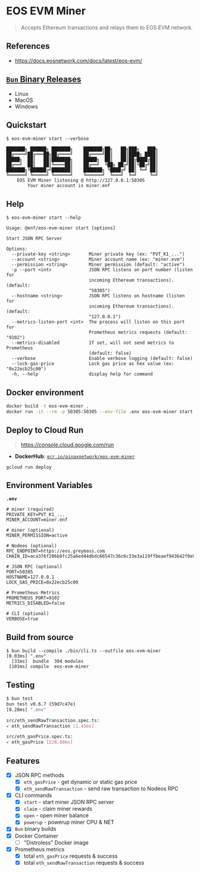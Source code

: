# EOS EVM Miner

> Accepts Ethereum transactions and relays them to EOS EVM network.

## References

- https://docs.eosnetwork.com/docs/latest/eos-evm/

## [`Bun` Binary Releases](https://github.com/pinax-network/eos-evm-miner/releases)

- Linux
- MacOS
- Windows

## Quickstart

```
$ eos-evm-miner start --verbose

███████╗ ██████╗ ███████╗    ███████╗██╗   ██╗███╗   ███╗
██╔════╝██╔═══██╗██╔════╝    ██╔════╝██║   ██║████╗ ████║
█████╗  ██║   ██║███████╗    █████╗  ██║   ██║██╔████╔██║
██╔══╝  ██║   ██║╚════██║    ██╔══╝  ╚██╗ ██╔╝██║╚██╔╝██║
███████╗╚██████╔╝███████║    ███████╗ ╚████╔╝ ██║ ╚═╝ ██║
╚══════╝ ╚═════╝ ╚══════╝    ╚══════╝  ╚═══╝  ╚═╝     ╚═╝
    EOS EVM Miner listening @ http://127.0.0.1:50305
        Your miner account is miner.enf
```

## Help

```
$ eos-evm-miner start --help

Usage: @enf/eos-evm-miner start [options]

Start JSON RPC Server

Options:
  --private-key <string>       Miner private key (ex: "PVT_K1_...")
  --account <string>           Miner account name (ex: "miner.evm")
  --permission <string>        Miner permission (default: "active")
  -p --port <int>              JSON RPC listens on port number (listen for
                               incoming Ethereum transactions). (default:
                               "50305")
  --hostname <string>          JSON RPC listens on hostname (listen for
                               incoming Ethereum transactions). (default:
                               "127.0.0.1")
  --metrics-listen-port <int>  The process will listen on this port for
                               Prometheus metrics requests (default: "9102")
  --metrics-disabled           If set, will not send metrics to Prometheus
                               (default: false)
  --verbose                    Enable verbose logging (default: false)
  --lock-gas-price             Lock gas price as hex value (ex: "0x22ecb25c00")
  -h, --help                   display help for command
```

## Docker environment

```bash
docker build -t eos-evm-miner .
docker run -it --rm -p 50305:50305 --env-file .env eos-evm-miner start
```

## Deploy to Cloud Run

> https://console.cloud.google.com/run

- **DockerHub**: [`gcr.io/pinaxnetwork/eos-evm-miner`](https://hub.docker.com/r/pinaxnetwork/eos-evm-miner)

```
gcloud run deploy
```

## Environment Variables

**`.env`**
```env
# miner (required)
PRIVATE_KEY=PVT_K1_...
MINER_ACCOUNT=miner.enf

# miner (optional)
MINER_PERMISSION=active

# Nodeos (optional)
RPC_ENDPOINT=https://eos.greymass.com
CHAIN_ID=aca376f206b8fc25a6ed44dbdc66547c36c6c33e3a119ffbeaef943642f0e906

# JSON RPC (optional)
PORT=50305
HOSTNAME=127.0.0.1
LOCK_GAS_PRICE=0x22ecb25c00

# Prometheus Metrics
PROMETHEUS_PORT=9102
METRICS_DISABLED=false

# CLI (optional)
VERBOSE=true
```

## Build from source

```
$ bun build --compile ./bin/cli.ts --outfile eos-evm-miner
[0.03ms] ".env"
  [31ms]  bundle  304 modules
 [101ms] compile  eos-evm-miner
```

## Testing

```bash
$ bun test
bun test v0.6.7 (59d7c47e)
[0.28ms] ".env"

src/eth_sendRawTransaction.spec.ts:
✓ eth_sendRawTransaction [1.45ms]

src/eth_gasPrice.spec.ts:
✓ eth_gasPrice [226.88ms]
```

## Features

- [x] JSON RPC methods
  - [x] `eth_gasPrice` - get dynamic or static gas price
  - [x] `eth_sendRawTransaction` - send raw transaction to Nodeos RPC
- [x] CLI commands
  - [x] `start` - start miner JSON RPC server
  - [x] `claim` - claim miner rewards
  - [x] `open` - open miner balance
  - [x] `powerup` - powerup miner CPU & NET
- [x] `Bun` binary builds
- [x] Docker Container
  - [ ] "Distroless" Docker image
- [x] Prometheus metrics
  - [x] total `eth_gasPrice` requests & success
  - [x] total `eth_sendRawTransaction` requests & success